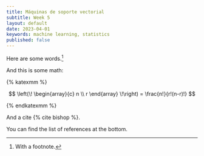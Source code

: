 ```yaml
---
title: Máquinas de soporte vectorial
subtitle: Week 5
layout: default
date: 2023-04-01
keywords: machine learning, statistics
published: false
---
```


Here are some words.[^1]

[^1]: With a footnote.

And this is some math:

{% katexmm %}

$$
\left(\! \begin{array}{c} n \\ r \end{array} \!\right) = \frac{n!}{r!(n-r)!}
$$

{% endkatexmm %}

And a cite {% cite bishop %}.

You can find the list of references at the bottom.
